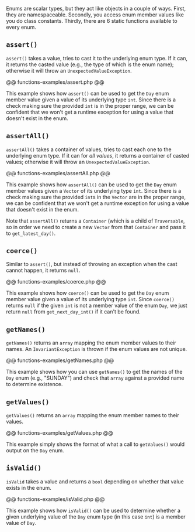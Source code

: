 Enums are scalar types, but they act like objects in a couple of ways. First, they are namespaceable. Secondly, you access enum member values like you do class constants. Thirdly, there are 6 static functions available to every enum.

## `assert()`

`assert()` takes a value, tries to cast it to the underlying enum type. If it can, it returns the casted value (e.g., the type of which is the enum name); otherwise it will throw an `UnexpectedValueException`.

@@ functions-examples/assert.php @@

This example shows how `assert()` can be used to get the `Day` enum member value given a value of its underlying type `int`. Since there is a check making sure the provided `int` is in the proper range, we can be confident that we won't get a runtime exception for using a value that doesn't exist in the enum.

## `assertAll()`

`assertAll()` takes a container of values, tries to cast each one to the underlying enum type. If it can for *all values*, it returns a container of casted values; otherwise it will throw an `UnexpectedValueException`.

@@ functions-examples/assertAll.php @@

This example shows how `assertAll()` can be used to get the `Day` enum member values given a `Vector` of its underlying type `int`. Since there is a check making sure the provided `int`s in the `Vector` are in the proper range, we can be confident that we won't get a runtime exception for using a value that doesn't exist in the enum.

Note that `assertAll()` returns a `Container` (which is a child of `Traversable`, so in order we need to create a new `Vector` from that `Container` and pass it to `get_latest_day()`. 

## `coerce()`

Similar to `assert()`, but instead of throwing an exception when the cast cannot happen, it returns `null`.

@@ functions-examples/coerce.php @@

This example shows how `coerce()` can be used to get the `Day` enum member value given a value of its underlying type `int`. Since `coerce()` returns `null` if the given `int` is not a member value of the enum `Day`, we just return `null` from `get_next_day_int()` if it can't be found.

## `getNames()`

`getNames()` returns an `array` mapping the enum member values to their names. An `InvariantException` is thrown if the enum values are not unique.

@@ functions-examples/getNames.php @@

This example shows how you can use `getNames()` to get the names of the `Day` enum (e.g., "SUNDAY") and check that `array` against a provided name to determine existence.

## `getValues()`

`getValues()` returns an `array` mapping the enum member names to their values.

@@ functions-examples/getValues.php @@

This example simply shows the format of what a call to `getValues()` would output on the `Day` enum.

## `isValid()`

`isValid` takes a value and returns a `bool` depending on whether that value exists in the enum.

@@ functions-examples/isValid.php @@

This example shows how `isValid()` can be used to determine whether a given underlying value of the `Day` enum type (in this case `int`) is a member value of `Day`.
